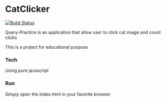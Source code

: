 # CatClicker

[![Build Status](https://travis-ci.org/joemccann/dillinger.svg?branch=master)](https://github.com/shiyu3169/CatClicker)

Query-Practice is an application that allow user to click cat image and count clicks

This is a project for educational purpose

### Tech

Using pure javascript

### Run

Simply open the index.html in your favorite browser
